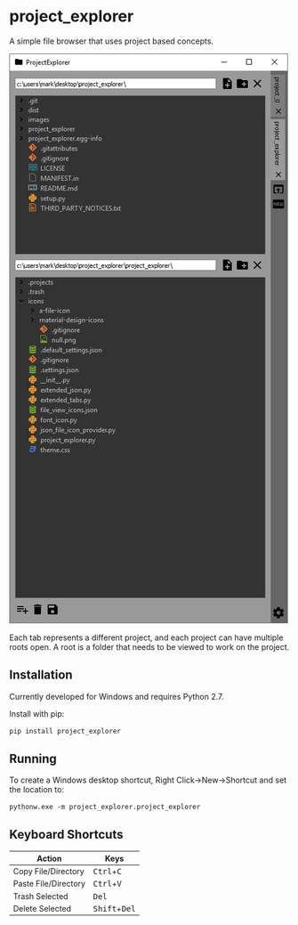 # project_explorer
A simple file browser that uses project based concepts.

![alt text](images/screenshot_1.png "Screenshot")

Each tab represents a different project, and each project can have multiple roots open. A root is a folder that needs to be viewed to work on the project.

## Installation

Currently developed for Windows and requires Python 2.7.

Install with pip:

```bash
pip install project_explorer
```

## Running

To create a Windows desktop shortcut, Right Click->New->Shortcut and set the location to:

```
pythonw.exe -m project_explorer.project_explorer
```

## Keyboard Shortcuts

| Action               | Keys                            |
| -------------------- | ------------------------------- |
| Copy File/Directory  | <kbd>Ctrl</kbd>+<kbd>C</kbd>    |
| Paste File/Directory | <kbd>Ctrl</kbd>+<kbd>V</kbd>    |
| Trash Selected       | <kbd>Del</kbd>                  |
| Delete Selected      | <kbd>Shift</kbd>+<kbd>Del</kbd> |
